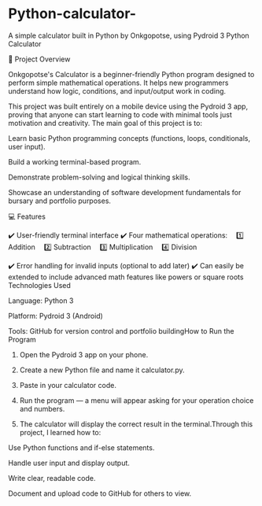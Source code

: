 # Python-calculator-
A simple calculator built in Python by Onkgopotse, using Pydroid 3 
Python Calculator

📘 Project Overview

Onkgopotse's Calculator is a beginner-friendly Python program designed to perform simple mathematical operations. It helps new programmers understand how logic, conditions, and input/output work in coding.

This project was built entirely on a mobile device using the Pydroid 3 app, proving that anyone can start learning to code with minimal tools just motivation and creativity.
The main goal of this project is to:

Learn basic Python programming concepts (functions, loops, conditionals, user input).

Build a working terminal-based program.

Demonstrate problem-solving and logical thinking skills.

Showcase an understanding of software development fundamentals for bursary and portfolio purposes.

💻 Features

✔️ User-friendly terminal interface
✔️ Four mathematical operations:
 1️⃣ Addition
 2️⃣ Subtraction
 3️⃣ Multiplication
 4️⃣ Division

✔️ Error handling for invalid inputs (optional to add later)
✔️ Can easily be extended to include advanced math features like powers or square roots
Technologies Used

Language: Python 3

Platform: Pydroid 3 (Android)

Tools: GitHub for version control and portfolio buildingHow to Run the Program

1. Open the Pydroid 3 app on your phone.


2. Create a new Python file and name it calculator.py.


3. Paste in your calculator code.


4. Run the program — a menu will appear asking for your operation choice and numbers.


5. The calculator will display the correct result in the terminal.Through this project, I learned how to:

Use Python functions and if-else statements.

Handle user input and display output.

Write clear, readable code.

Document and upload code to GitHub for others to view.
